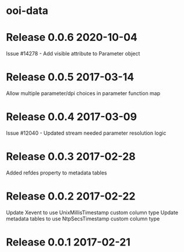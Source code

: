 # ooi-data

# Release 0.0.6 2020-10-04

Issue #14278 - Add visible attribute to Parameter object

# Release 0.0.5 2017-03-14

Allow multiple parameter/dpi choices in parameter function map

# Release 0.0.4 2017-03-09

Issue #12040 - Updated stream needed parameter resolution logic

# Release 0.0.3 2017-02-28

Added refdes property to metadata tables
    
# Release 0.0.2 2017-02-22

Update Xevent to use UnixMillisTimestamp custom column type
Update metadata tables to use NtpSecsTimestamp custom column type

# Release 0.0.1 2017-02-21
